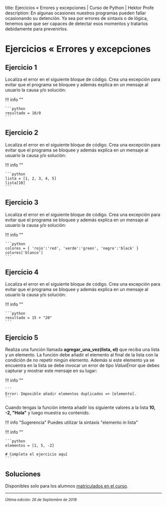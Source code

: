 title: Ejercicios « Errores y excepciones | Curso de Python | Hektor Profe
description: En algunas ocasiones nuestros programas pueden fallar ocasionando su detención. Ya sea por errores de sintaxis o de lógica, tenemos que que ser capaces de detectar esos momentos y tratarlos debidamente para prevenirlos.

# Ejercicios « Errores y excepciones 

## Ejercicio 1

Localiza el error en el siguiente bloque de código. Crea una excepción para evitar que el programa se bloquee y además explica en un mensaje al usuario la causa y/o solución:

!!! info "" 
    
    ```python
    resultado = 10/0
    ```

## Ejercicio 2

Localiza el error en el siguiente bloque de código. Crea una excepción para evitar que el programa se bloquee y además explica en un mensaje al usuario la causa y/o solución:

!!! info "" 
    
    ```python
    lista = [1, 2, 3, 4, 5]
    lista[10]
    ```

## Ejercicio 3 

Localiza el error en el siguiente bloque de código. Crea una excepción para evitar que el programa se bloquee y además explica en un mensaje al usuario la causa y/o solución:

!!! info "" 
    
    ```python
    colores = { 'rojo':'red', 'verde':'green', 'negro':'black' } 
    colores['blanco']
    ```

## Ejercicio 4 

Localiza el error en el siguiente bloque de código. Crea una excepción para evitar que el programa se bloquee y además explica en un mensaje al usuario la causa y/o solución:

!!! info "" 
    
    ```python
    resultado = 15 + "20"
    ```

## Ejercicio 5

Realiza una función llamada **agregar_una_vez(lista, el)** que reciba una lista y un elemento. La función debe añadir el elemento al final de la lista con la condición de no repetir ningún elemento. Además si este elemento ya se encuentra en la lista se debe invocar un error de tipo *ValueError* que debes capturar y mostrar este mensaje en su lugar:

!!! info "" 
    
    ```
    Error: Imposible añadir elementos duplicados => [elemento].
    ```

Cuando tengas la función intenta añadir los siguiente valores a la lista **10, -2, "Hola"** y luego muestra su contenido.

!!! info "Sugerencia"
    Puedes utilizar la sintaxis "elemento in lista"

!!! info "" 
    
    ```python
    elementos = [1, 5, -2]

    # Completa el ejercicio aquí
    ```

## Soluciones

Disponibles solo para los alumnos <u>[matriculados en el curso](https://www.udemy.com/course/python-3-al-completo-desde-cero/?referralCode=11428CACE5771408E4D5)</u>.
    
___
<small class="edited"><i>Última edición: 26 de Septiembre de 2018</i></small>
